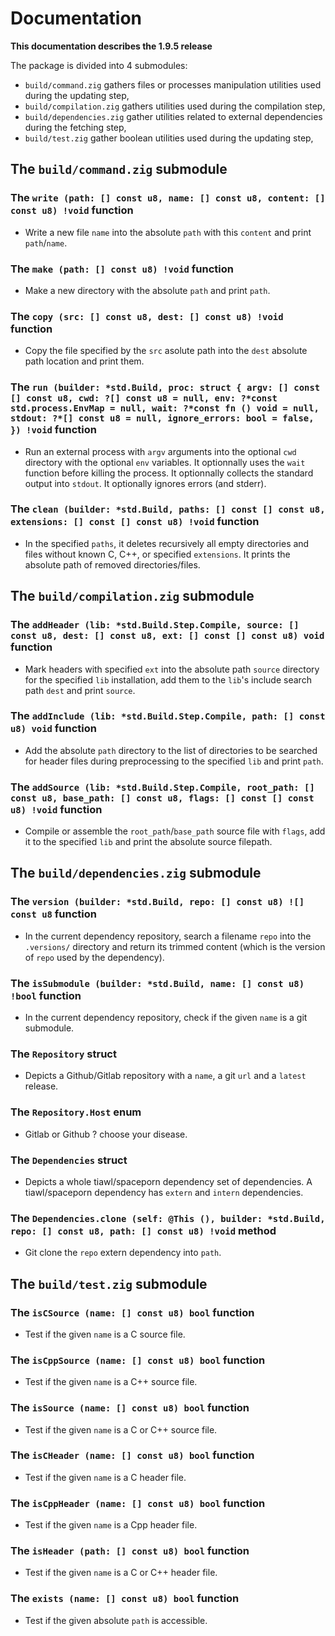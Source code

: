# Documentation

**This documentation describes the 1.9.5 release**

The package is divided into 4 submodules:
* `build/command.zig` gathers files or processes manipulation utilities used during the updating step,
* `build/compilation.zig` gathers utilities used during the compilation step,
* `build/dependencies.zig` gather utilities related to external dependencies during the fetching step,
* `build/test.zig` gather boolean utilities used during the updating step,

## The `build/command.zig` submodule

### The `write (path: [] const u8, name: [] const u8, content: [] const u8) !void` function

* Write a new file `name` into the absolute `path` with this `content` and print `path`/`name`.

### The `make (path: [] const u8) !void` function

* Make a new directory with the absolute `path` and print `path`.

### The `copy (src: [] const u8, dest: [] const u8) !void` function

* Copy the file specified by the `src` asolute path into the `dest` absolute path location and print them.

### The `run (builder: *std.Build, proc: struct { argv: [] const [] const u8, cwd: ?[] const u8 = null, env: ?*const std.process.EnvMap = null, wait: ?*const fn () void = null, stdout: ?*[] const u8 = null, ignore_errors: bool = false, }) !void` function

* Run an external process with `argv` arguments into the optional `cwd` directory with the optional `env` variables. It optionnally uses the `wait` function before killing the process. It optionnally collects the standard output into `stdout`. It optionally ignores errors (and stderr).

### The `clean (builder: *std.Build, paths: [] const [] const u8, extensions: [] const [] const u8) !void` function

* In the specified `paths`, it deletes recursively all empty directories and files without known C, C++, or specified `extensions`. It prints the absolute path of removed directories/files.

## The `build/compilation.zig` submodule

### The `addHeader (lib: *std.Build.Step.Compile, source: [] const u8, dest: [] const u8, ext: [] const [] const u8) void` function

* Mark headers with specified `ext` into the absolute path `source` directory for the specified `lib` installation, add them to the `lib`'s include search path `dest` and print `source`.

### The `addInclude (lib: *std.Build.Step.Compile, path: [] const u8) void` function

* Add the absolute `path` directory to the list of directories to be searched for header files during preprocessing to the specified `lib` and print `path`.

### The `addSource (lib: *std.Build.Step.Compile, root_path: [] const u8, base_path: [] const u8, flags: [] const [] const u8) !void` function

* Compile or assemble the `root_path`/`base_path` source file with `flags`, add it to the specified `lib` and print the absolute source filepath.

## The `build/dependencies.zig` submodule

### The `version (builder: *std.Build, repo: [] const u8) ![] const u8` function

* In the current dependency repository, search a filename `repo` into the `.versions/` directory and return its trimmed content (which is the version of `repo` used by the dependency).

### The `isSubmodule (builder: *std.Build, name: [] const u8) !bool` function

* In the current dependency repository, check if the given `name` is a git submodule.

### The `Repository` struct

* Depicts a Github/Gitlab repository with a `name`, a git `url` and a `latest` release.

### The `Repository.Host` enum

* Gitlab or Github ? choose your disease.

### The `Dependencies` struct

* Depicts a whole tiawl/spaceporn dependency set of dependencies. A tiawl/spaceporn dependency has `extern` and `intern` dependencies.

### The `Dependencies.clone (self: @This (), builder: *std.Build, repo: [] const u8, path: [] const u8) !void` method

* Git clone the `repo` extern dependency into `path`.

## The `build/test.zig` submodule

### The `isCSource (name: [] const u8) bool` function

* Test if the given `name` is a C source file.

### The `isCppSource (name: [] const u8) bool` function

* Test if the given `name` is a C++ source file.

### The `isSource (name: [] const u8) bool` function

* Test if the given `name` is a C or C++ source file.

### The `isCHeader (name: [] const u8) bool` function

* Test if the given `name` is a C header file.

### The `isCppHeader (name: [] const u8) bool` function

* Test if the given `name` is a Cpp header file.

### The `isHeader (path: [] const u8) bool` function

* Test if the given `name` is a C or C++ header file.

### The `exists (name: [] const u8) bool` function

* Test if the given absolute `path` is accessible.
